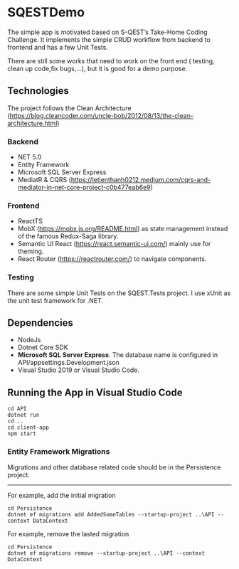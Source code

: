 # SQESTDemo
The simple app is motivated based on S-QEST’s Take-Home Coding Challenge. It implements the simple CRUD workflow from backend to frontend and has a few Unit Tests.

There are still some works that need to work on the front end ( testing, clean up code,fix bugs,...), but it is good for a demo purpose.
## Technologies
The project follows the Clean Architecture (https://blog.cleancoder.com/uncle-bob/2012/08/13/the-clean-architecture.html)
### Backend
-	NET 5.0
-	Entity Framework 
-	Microsoft SQL Server Express
-	MediatR & CQRS (https://letienthanh0212.medium.com/cqrs-and-mediator-in-net-core-project-c0b477eab6e9)
### Frontend
-	ReactTS
-	MobX  (https://mobx.js.org/README.html) as state management instead of the famous Redux-Saga library.
-	Semantic UI React (https://react.semantic-ui.com/) mainly use for theming.
-	React Router (https://reactrouter.com/) to navigate components.

### Testing
There are some simple Unit Tests on the SQEST.Tests project. I use xUnit as the unit test framework for .NET.

## Dependencies
-	NodeJs
-	Dotnet Core SDK
-	 **Microsoft SQL Server Express**. The database name is configured in API/appsettings.Development.json
-	Visual Studio 2019 or Visual Studio Code. 

## Running the App in Visual Studio Code
```shell
cd API
dotnet run 
cd ..
cd client-app
npm start
```

### Entity Framework Migrations
Migrations and other database related code should be in the Persistence project.
****
For example, add the initial migration 
```shell
cd Persistence
dotnet ef migrations add AddedSomeTables --startup-project ..\API --context DataContext
```
For example, remove the lasted migration 
```shell
cd Persistence
dotnet ef migrations remove --startup-project ..\API --context DataContext
```





